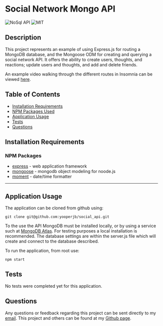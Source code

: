 # Social Network Mongo API
![NoSql API](https://img.shields.io/github/languages/top/yooperjb/social_api) ![MIT](https://img.shields.io/badge/license-MIT-blue)

## Description
This project represents an example of using Express.js for routing a MongoDB database, and the Mongoose ODM for creating and querying a social network API. It offers the ability to create users, thoughts, and reactions; update users and thoughts, and add and delete friends.

An example video walking through the different routes in Insomnia can be viewed [here](https://drive.google.com/file/d/1ke6gzUQqmsWgVdIrtaa8mTDx9l6Fr0RL/view?usp=sharing).

## Table of Contents
* [Installation Requirements](#install)
* [NPM Packages Used](#npm)
* [Application Usage](#usage)
* [Tests](#tests)
* [Questions](#questions)

## <a name=install></a>Installation Requirements

### <a name=npm></a>NPM Packages
* [express](https://expressjs.com/) - web application framework
* [mongoose](https://mongoosejs.com/) - mongodb object modeling for noode.js
* [moment](https://momentjs.com/) - date/time formatter

***

## <a name=usage></a>Application Usage
The application can be cloned from github using:
```
git clone git@github.com:yooperjb/social_api.git
```
To the use the API MongoDB must be installed locally, or by using a service such at [MongoDB Atlas](https://www.mongodb.com/cloud/atlas). For testing purposes a local installation is recommended. The database settings are within the server.js file which will create and connect to the database described.

To run the application, from root use:
```
npm start
```
## Tests
No tests were completed yet for this application. 

## Questions
Any questions or feedback regarding this project can be sent directly to my [email](mailto:jason.barnes@humboldt.edu). This project and others can be found at my [Github page]('https://github.com/yooperjb').